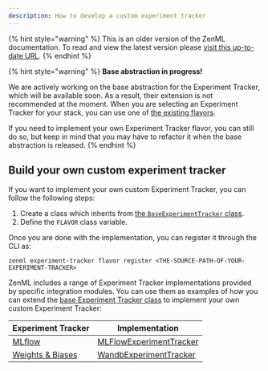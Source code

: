 ```yaml
---
description: How to develop a custom experiment tracker
---
```


{% hint style="warning" %}
This is an older version of the ZenML documentation. To read and view the latest version please [visit this up-to-date URL](https://docs.zenml.io).
{% endhint %}


{% hint style="warning" %}
**Base abstraction in progress!**

We are actively working on the base abstraction for the Experiment Tracker,
which  will be available soon. As a result, their extension is not recommended at
the moment. When you are selecting an Experiment Tracker for your stack, you can
use  one of [the existing flavors](./experiment-trackers.md#experiment-tracker-flavors).

If you need to implement your own Experiment Tracker flavor, you can still do so,
but keep in mind that you may have to refactor it when the base abstraction
is released.
{% endhint %}

## Build your own custom experiment tracker

If you want to implement your own custom Experiment Tracker, you can follow the
following steps:

1. Create a class which inherits from [the `BaseExperimentTracker` class](https://apidocs.zenml.io/latest/api_docs/experiment_trackers/#zenml.experiment_trackers.base_experiment_tracker.BaseExperimentTracker).
2. Define the `FLAVOR` class variable.

Once you are done with the implementation, you can register it through the CLI 
as:

```shell
zenml experiment-tracker flavor register <THE-SOURCE-PATH-OF-YOUR-EXPERIMENT-TRACKER>
```

ZenML includes a range of Experiment Tracker implementations provided by
specific integration modules. You can use them as examples of how you can extend
the [base Experiment Tracker class](https://apidocs.zenml.io/latest/api_docs/experiment_trackers/#zenml.experiment_trackers.base_experiment_tracker.BaseExperimentTracker)
to implement your own custom Experiment Tracker:

| Experiment Tracker | Implementation  |
|--------------------|-----------------|
| [MLflow](./mlflow.mdd) | [MLFlowExperimentTracker](https://github.com/zenml-io/zenml/blob/main/src/zenml/integrations/mlflow/experiment_trackers/mlflow_experiment_tracker.py) |
| [Weights & Biases](./wandb.md) | [WandbExperimentTracker](https://github.com/zenml-io/zenml/blob/main/src/zenml/integrations/wandb/experiment_trackers/wandb_experiment_tracker.py) |
